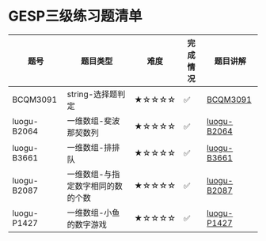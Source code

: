 # GESP三级练习题清单

| 题号 | 题目类型 | 难度 | 完成情况 | 题目讲解 |
|------|----------|------|----------|----------|
| BCQM3091| string-选择题判定| ★☆☆☆☆ | ✅ |[BCQM3091](https://www.coderli.com/gesp-1-bcqm3091)|
| luogu-B2064| 一维数组-斐波那契数列| ★☆☆☆☆ | ✅ |[luogu-B2064](https://www.coderli.com/gesp-3-luogu-b2064/)|
| luogu-B3661| 一维数组-排排队| ★☆☆☆☆ | ✅ |[luogu-B3661](https://www.coderli.com/gesp-3-luogu-b3661/)|
| luogu-B2087| 一维数组-与指定数字相同的数的个数| ★☆☆☆☆ | ✅ |[luogu-B2087](https://www.coderli.com/gesp-3-luogu-b2087/)|
| luogu-P1427| 一维数组-小鱼的数字游戏| ★☆☆☆☆ | ✅ |[luogu-P1427](https://www.coderli.com/gesp-3-luogu-p1427/)|
